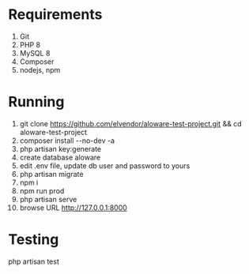 # Requirements
1. Git
2. PHP 8
3. MySQL 8
3. Composer
4. nodejs, npm

# Running
1. git clone https://github.com/elvendor/aloware-test-project.git && cd aloware-test-project
2. composer install --no-dev -a
3. php artisan key:generate
4. create database aloware
5. edit .env file, update db user and password to yours
6. php artisan migrate
7. npm i
8. npm run prod
9. php artisan serve
10. browse URL http://127.0.0.1:8000

# Testing
php artisan test
